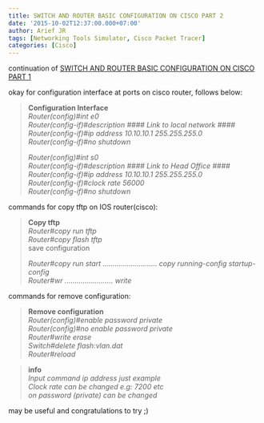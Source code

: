 ```yaml
---
title: SWITCH AND ROUTER BASIC CONFIGURATION ON CISCO PART 2
date: '2015-10-02T12:37:00.000+07:00'
author: Arief JR
tags: [Networking Tools Simulator, Cisco Packet Tracer]
categories: [Cisco]
---
```


continuation of [SWITCH AND ROUTER BASIC CONFIGURATION ON CISCO PART 1](https://arief-jr.blogspot.com/2015/10/switch-and-router-basic-configuration.html)  
  
okay for configuration interface at ports on cisco router, follows below:  
  

> **Configuration Interface**  
> _Router(config)#int e0_  
> _Router(config-if)#description #### Link to local network ####_  
> _Router(config-if)#ip address 10.10.10.1 255.255.255.0_  
> _Router(config-if)#no shutdown_  
>   
> _Router(config)#int s0_  
> _Router(config-if)#description #### Link to Head Office ####_  
> _Router(config-if)#ip address 10.10.10.1 255.255.255.0_  
> _Router(config-if)#clock rate 56000_  
> _Router(config-if)#no shutdown_

commands for copy tftp on IOS router(cisco):  
  

> **Copy tftp**  
> _Router#copy run tftp_  
> _Router#copy flash tftp_  
> save configuration  
>   
> _Router#copy run start ........................... copy running-config startup-config_  
> _Router#wr ........................ write_

commands for remove configuration:  
  

> **Remove configuration**  
> _Router(config)#enable password private_  
> _Router(config)#no enable password private_  
> _Router#write erase_  
> _Switch#delete flash:vlan.dat_  
> _Router#reload_

> **info**  
> _Input command ip address just example_  
> _Clock rate can be changed e.g: 7200 etc_  
> _on password (private) can be changed_

may be useful and congratulations to try ;)